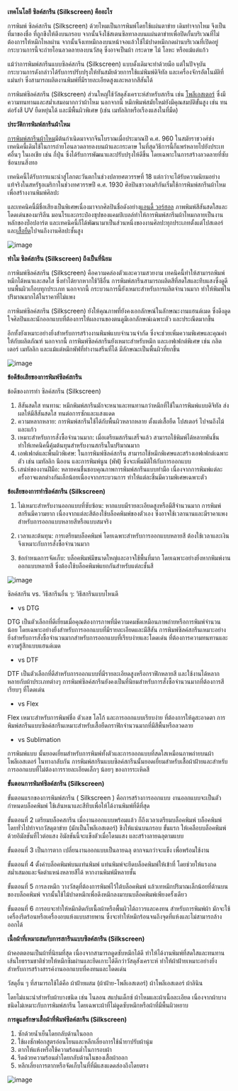 **เทคโนโลยี ซิลค์สกรีน (Silkscreen) คืออะไร**

การพิมพ์ ซิลค์สกรีน (Silkscreen) ด้วยไหมเป็นการพิมพ์โดยใช้แผ่นตาข่าย เดิมทำจากไหม จึงเป็นที่มาของชื่อ ที่ถูกขึงให้ตึงบนกรอบ จากนั้นจึงใช้สเตนซิลทาลงบนแผ่นตาข่ายเพื่อปิดกั้นบริเวณที่ไม่ต้องการให้หมึกไหลผ่าน จากนั้นจึงเทหมึกลงบนหน้าจอแล้วใช้ไม้ปาดหมึกกดผ่านบริเวณที่เปิดอยู่ กระบวนการนี้จะถ่ายโอนลวดลายลงบนวัสดุ ซึ่งอาจเป็นผ้า กระดาษ ไม้ โลหะ หรือแม้แต่แก้ว

แม้ว่าการพิมพ์สกรีนแบบซิลค์สกรีน (Silkscreen) แบบดั้งเดิมจะทำด้วยมือ แต่ในปัจจุบัน กระบวนการดังกล่าวได้รับการปรับปรุงให้ทันสมัยด้วยการใช้แม่พิมพ์ดิจิทัล และเครื่องจักรอัตโนมัติที่แม่นยำ ซึ่งสามารถผลิตงานพิมพ์ที่มีรายละเอียดสูงและหลากสีสันได้

การพิมพ์ซิลค์สกรีน (Silkscreen) ส่วนใหญ่ใช้วัสดุสังเคราะห์สำหรับสกรีน เช่น [โพลีเอสเตอร์](https://en.wikipedia.org/wiki/Polyester) ซึ่งมีความทนทานและสม่ำเสมอมากกว่าผ้าไหม นอกจากนี้ หมึกพิมพ์สมัยใหม่ยังมีคุณสมบัติขั้นสูง เช่น ทนต่อรังสี UV ยืดหยุ่นได้ และมีพื้นผิวพิเศษ (เช่น เมทัลลิกหรือเรืองแสงในที่มืด)

**ประวัติการพิมพ์สกรีนผ้าไหม**

[การพิมพ์สกรีนผ้าไหม](https://en.wikipedia.org/wiki/Screen_printing)มีต้นกำเนิดมาจากจีนโบราณเมื่อประมาณปี ค.ศ. 960 ในสมัยราชวงศ์ซ่ง เทคนิคนี้เดิมใช้ในการถ่ายโอนลวดลายลงบนผ้าและกระดาษ ในที่สุดวิธีการนี้ก็แพร่หลายไปยังประเทศอื่นๆ ในเอเชีย เช่น กี่ปุ่น ซึ่งได้รับการพัฒนาและปรับปรุงให้ดีขึ้น โดยเฉพาะในการสร้างลวดลายที่ซับซ้อนบนสิ่งทอ­

เทคนิคนี้ได้รับการแนะนำสู่โลกตะวันตกในช่วงปลายศตวรรษที่ 18 แต่กว่าจะได้รับความนิยมอย่างแท้จริงในสหรัฐอเมริกาในช่วงทศวรรษปี ค.ศ. 1930 ศิลปินชาวอเมริกันเริ่มใช้การพิมพ์สกรีนผ้าไหมเพื่อสร้างงานพิมพ์ศิลปะ

และเทคนิคนี้มีชื่อเสียงเป็นพิเศษเนื่องมาจากศิลปินชื่อดังอย่าง[แอนดี้ วอร์ฮอล](https://becommon.co/culture/andy-warhol-life-and-work/) ภาพพิมพ์สีสันสดใสและโดดเด่นของมาริลีน มอนโรและกระป๋องซุปของแคมป์เบลล์ทำให้การพิมพ์สกรีนผ้าไหมกลายเป็นงานหลักของป๊อปอาร์ต และเทคนิคนี้ก็ได้พัฒนามาเป็นส่วนหนึ่งของงานศิลปะทุกประเภทตั้งแต่โปสเตอร์และ[เสื้อยืด](/)ไปจนถึงงานศิลปะชั้นสูง

![image](/blog/what-is-silks-screen-1.jpg)

**ทำไม ซิลค์สกรีน (Silkscreen) ถึงเป็นที่นิยม**


การพิมพ์ซิลค์สกรีน (Silkscreen) คือความคล่องตัวและความสวยงาม เทคนิคนี้ทำให้สามารถพิมพ์หมึกได้หนาและสดใส ซึ่งทำได้ยากหากใช้วิธีอื่น การพิมพ์สกรีนสามารถผลิตสีที่สดใสและทึบแสงซึ่งดูดีบนพื้นผิวเกือบทุกประเภท นอกจากนี้ กระบวนการนี้ยังเหมาะสำหรับการผลิตจำนวนมาก ทำให้พิมพ์ในปริมาณมากได้ในราคาที่ไม่แพง

การพิมพ์ซิลค์สกรีน (Silkscreen) ยังให้คุณภาพที่ยังคงเอกลักษณ์ในลักษณะงานแฮนด์เมด ซึ่งดึงดูดใจศิลปินและนักออกแบบที่ต้องการให้ผลงานของตนดูมีเอกลักษณ์เฉพาะตัว และประณีตมากขึ้น 

อีกทั้งยังเหมาะอย่างยิ่งสำหรับการสร้างงานพิมพ์แบบจำนวนจำกัด ซึ่งจะช่วยเพิ่มความพิเศษและคุณค่าให้กับผลิตภัณฑ์ นอกจากนี้ การพิมพ์ซิลค์สกรีนยังเหมาะสำหรับหมึก และเอฟเฟกต์พิเศษ เช่น กลิตเตอร์ เมทัลลิก และแม้แต่หมึกพัฟที่ทำงานสรีนที่ได้ มีลักษณะเป็นพื้นผิวที่ยกขึ้น

![image](/blog/what-is-silks-screen-2.jpg)

**ข้อดีข้อเสียของการพิมพ์ซิลค์สกรีน**

ข้อดีของการทำ ซิลค์สกรีน (Silkscreen)

1. สีสันสดใส ทนทาน: หมึกพิมพ์สกรีนมักจะหนาและทนทานกว่าหมึกที่ใช้ในการพิมพ์แบบดิจิทัล ส่งผลให้มีสีสันสดใส ทนต่อการซักและแสงแดด
2. ความหลากหลาย: การพิมพ์สกรีนใช้ได้กับพื้นผิวหลากหลาย ตั้งแต่เสื้อยืด โปสเตอร์ ไปจนถึงไม้และแก้ว
3. เหมาะสำหรับการสั่งซื้อจำนวนมาก: เมื่อเตรียมสกรีนเสร็จแล้ว สามารถใช้พิมพ์ได้หลายพันชิ้น ทำให้เทคนิคนี้คุ้มต้นทุนสำหรับงานสกรีนในปริมาณมาก
4. เอฟเฟกต์และพื้นผิวพิเศษ: ในการพิมพ์ซิลค์สกรีน สามารถใช้หมึกพิเศษและสร้างเอฟเฟกต์เฉพาะตัว เช่น เมทัลลิก นีออน และการพิมพ์นูน (พัฟ) ซึ่งจะเพิ่มมิติให้กับการออกแบบ
5. เสน่ห์ของงานฝีมือ: หลายคนชื่นชอบคุณภาพการพิมพ์สกรีนแบบทำมือ เนื่องจากการพิมพ์แต่ละครั้งอาจแตกต่างกันเล็กน้อยเนื่องจากกระบวนการ ทำให้แต่ละชิ้นมีความพิเศษเฉพาะตัว

**ข้อเสียของการทำซิลค์สกรีน (Silkscreen)**

1. ไม่เหมาะสำหรับงานออกแบบที่ซับซ้อน: หากแบบมีรายละเอียดสูงหรือมีสีจำนวนมาก การพิมพ์สกรีนมีความยาก เนื่องจากแต่ละสีต้องใช้บล็อคพิมพ์ของตัวเอง ซึ่งอาจใช้เวลานานและมีราคาแพงสำหรับการออกแบบหลายสีหรือแบบสมจริง

2. เวลาและต้นทุน: การเตรียมบล็อคพิมพ์ โดยเฉพาะสำหรับการออกแบบหลายสี ต้องใช้เวลาและเงิน จึงเหมาะกับการสั่งซื้อจำนวนมาก
3. ข้อกำหนดการจัดเก็บ: บล็อคพิมพ์มีขนาดใหญ่และอาจใช้พื้นที่มาก โดยเฉพาะอย่างยิ่งหากพิมพ์งานออกแบบหลายสี ซึ่งต้องใช้บล็อคพิมพ์แยกกันสำหรับแต่ละชั้นสี

![image](/blog/what-is-silks-screen-3.jpg)

ซิลค์สกรีน vs. วิธีสกรีนอื่น ๆ: วิธีสกรีนแบบไหนดี

- vs DTG

DTG เป็นตัวเลือกที่ดีเยี่ยมเมื่อคุณต้องการภาพที่มีความคมชัดเหมือนภาพถ่ายหรือการพิมพ์จำนวนน้อย โดยเฉพาะอย่างยิ่งสำหรับการออกแบบที่มีรายละเอียดและมีสีสัน การพิมพ์ซิลค์สกรีนเหมาะอย่างยิ่งสำหรับการสั่งซื้อจำนวนมากสำหรับการออกแบบที่เรียบง่ายและโดดเด่น ที่ต้องการความทนทานและความรู้สึกแบบแฮนด์เมด

- vs DTF

DTF เป็นตัวเลือกที่ดีสำหรับการออกแบบที่มีรายละเอียดสูงหรือกราฟิกหลายสี และใช้งานได้หลากหลายกับผ้าประเภทต่างๆ การพิมพ์ซิลค์สกรีนยังคงเป็นที่นิยมสำหรับการสั่งซื้อจำนวนมากที่ต้องการสีเรียบๆ ที่โดดเด่น

- vs Flex

Flex เหมาะสำหรับการพิมพ์ชื่อ ตัวเลข โลโก้ และการออกแบบเรียบง่าย ที่ต้องการให้ดูสะอาดตา การพิมพ์สกรีนแบบซิลค์สกรีนเหมาะสำหรับเสื้อยืดกราฟิกจำนวนมากที่มีสีพื้นหรือลวดลาย

- vs Sublimation

การพิมพ์แบบ นั้นยอดเยี่ยมสำหรับการพิมพ์ทั้งตัวและการออกแบบที่สดใสเหมือนภาพถ่ายบนผ้าโพลีเอสเตอร์ ในทางกลับกัน การพิมพ์สกรีนแบบซิลค์สกรีนนั้นยอดเยี่ยมสำหรับเสื้อผ้าฝ้ายและสำหรับการออกแบบที่ไม่ต้องการรายละเอียดเล็กๆ น้อยๆ ของการระเหิดสี

**ขั้นตอนการพิมพ์ซิลค์สกรีน (Silkscreen)**

ขั้นตอนแรกของการพิมพ์สกรีน ( Silkscreen ) คือการสร้างการออกแบบ งานออกแบบจะเป็นตัวกำหนดบล็อคพิมพ์ ใช้เส้นหนาและสีทึบเพื่อให้ได้งานพิมพ์ที่ดีที่สุด

ขั้นตอนที่ 2 เตรียมบล็อคสกรีน เมื่องานออกแบบพร้อมแล้ว ก็ถึงเวลาเตรียมบล็อคพิมพ์ บล็อคพิมพ์โดยทั่วไปทำจากวัสดุตาข่าย (มักเป็นโพลีเอสเตอร์) ขึงให้แน่นบนกรอบ ขั้นแรก ให้เคลือบบล็อคพิมพ์ด้วยอิมัลชันที่ไวต่อแสง อิมัลชันนี้จะแข็งตัวเมื่อโดนแสง และสร้างลายฉลุตามแบบ

ขั้นตอนที่ 3 เป็นการตาก เปลี่ยนงานออกแบบเป็นลายฉลุ ตากจนกว่าจะแข็ง เพื่อพร้อมใช้งาน

ขั้นตอนที่ 4 ตั้งค่าบล็อคพิมพ์บนแท่นพิมพ์ แท่นพิมพ์จะยึดบล็อคพิมพ์ให้เข้าที่ โดยช่วยให้แรงกดสม่ำเสมอและจัดตำแหน่งหลายสีได้ หากงานพิมพ์มีหลายชั้น

ขั้นตอนที่ 5 การลงหมึก วางวัสดุที่ต้องการพิมพ์ไว้ใต้บล็อคพิมพ์ แล้วเทหมึกปริมาณเล็กน้อยที่ด้านบนของบล็อคพิมพ์ จากนั้นใช้ไม้ปาดหมึกเพื่อดึงหมึกลงมาบนบล็อคพิมพ์เพียงครั้งเดียว

ขั้นตอนที่ 6 การอบจะทำให้หมึกติดกับเนื้อผ้าหรือพื้นผิวได้ถาวรและคงทน สำหรับการพิมพ์ผ้า มักจะใช้เครื่องรีดร้อนหรือเครื่องอบแห้งแบบสายพาน ซึ่งจะทำให้หมึกร้อนจนถึงจุดที่แห้งและไม่สามารถล้างออกได้

**เนื้อผ้าที่เหมาะสมกับการสกรีนแบบซิลค์สกรีน (Silkscreen)**

ผ้าคอตตอนเป็นผ้าที่นิยมที่สุด เนื่องจากสามารถดูดซับหมึกได้ดี ทำให้ได้งานพิมพ์ที่สดใสและทนทาน เส้นใยธรรมชาติช่วยให้หมึกซึมผ่านและยึดเกาะได้ดีกว่าวัสดุสังเคราะห์ ทำให้ผ้าฝ้ายเหมาะอย่างยิ่งสำหรับการสร้างสรรค์งานออกแบบที่คงทนและโดดเด่น

วัสดุอื่น ๆ ที่สามารถใช้ได้คือ ผ้าฝ้ายผสม (ผ้าฝ้าย-โพลีเอสเตอร์) ผ้า​​โพลีเอสเตอร์ ผ้าลินิน

โดยไม่แนะนำสำหรับผ้าบางชนิด เช่น ไนลอน สแปนเด็กซ์ ผ้าไหมและผ้าเนื้อละเอียด เนื่องจากผ้าบางชนิดไม่เหมาะกับการพิมพ์สกรีน โดยเฉพาะผ้าที่ไม่ดูดซับหมึกหรือผ้าที่มีพื้นผิวหยาบ

**การดูแลรักษาเสื้อผ้าที่พิมพ์ซิลค์สกรีน (Silkscreen)**

1. ซักด้วยน้ำเย็นโดยกลับด้านในออก
2. ใช้ผงซักฟอกสูตรอ่อนโยนและหลีกเลี่ยงการใช้น้ำยาปรับผ้านุ่ม
3. ตากให้แห้งหรือใช้ความร้อนต่ำในการอบผ้า
4. รีดด้วยความร้อนต่ำโดยกลับด้านในของเสื้อผ้าออก
5. หลีกเลี่ยงการตากหรือจัดเก็บในที่ที่มีแสงแดดส่องถึงโดยตรง

![image](/blog/what-is-silks-screen-4.jpg)